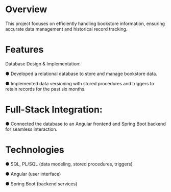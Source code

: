 # Overview

This project focuses on efficiently handling bookstore information, ensuring accurate data management and historical record tracking.

# Features

Database Design & Implementation:

  ● Developed a relational database to store and manage bookstore data.

  ● Implemented data versioning with stored procedures and triggers to retain records for the past six months.

# Full-Stack Integration:

  ● Connected the database to an Angular frontend and Spring Boot backend for seamless interaction.

# Technologies

  ● SQL, PL/SQL (data modeling, stored procedures, triggers)

  ● Angular (user interface)

  ● Spring Boot (backend services)
